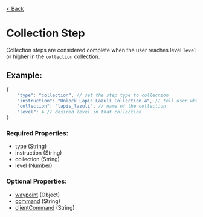 [< Back](https://github.com/LilFroggy/BingoHelper-Guide-Creation-Process/blob/master/README.md#step-types)
# Collection Step
Collection steps are considered complete when the user reaches level ``level`` or higher in the ``collection`` collection.

## Example:
```js
{
    "type": "collection", // set the step type to collection
    "instruction": "Unlock Lapis Lazuli Collection 4", // tell user what to do
    "collection": "lapis_lazuli", // name of the collection
    "level": 4 // desired level in that collection
}
```
### Required Properties:
- type (String)
- instruction (String)
- collection (String)
- level (Number)

### Optional Properties:
- [waypoint](https://github.com/LilFroggy/BingoHelper-Guide-Creation-Process/blob/master/globalStepProperties/waypoint.md#waypoint-step-property) (Object)
- [command](https://github.com/LilFroggy/BingoHelper-Guide-Creation-Process/blob/master/globalStepProperties/command.md#command-step-property) (String)
- [clientCommand](https://github.com/LilFroggy/BingoHelper-Guide-Creation-Process/blob/master/globalStepProperties/clientCommand.md#clientcommand-step-property) (String)
